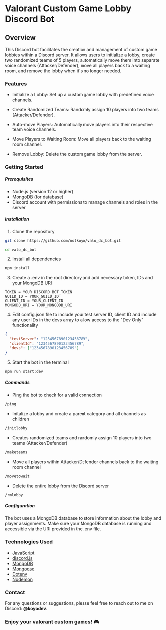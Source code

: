 # Valorant Custom Game Lobby Discord Bot

## Overview

This Discord bot facilitates the creation and management of custom game lobbies within a Discord server. It allows users to initialize a lobby, create two randomized teams of 5 players, automatically move them into separate voice channels (Attacker/Defender), move all players back to a waiting room, and remove the lobby when it's no longer needed.

### Features

- Initialize a Lobby: Set up a custom game lobby with predefined voice channels.

- Create Randomized Teams: Randomly assign 10 players into two teams (Attacker/Defender).

- Auto-move Players: Automatically move players into their respective team voice channels.

- Move Players to Waiting Room: Move all players back to the waiting room channel.

- Remove Lobby: Delete the custom game lobby from the server.

### Getting Started

##### Prerequisites

- Node.js (version 12 or higher)
- MongoDB (for database)
- Discord account with permissions to manage channels and roles in the server

##### Installation

1. Clone the repository
```bash 
git clone https://github.com/notkoyo/valo_dc_bot.git

cd valo_dc_bot
```

2. Install all dependencies
```bash 
npm install
```

3. Create a .env in the root directory and add necessary token, IDs and your MongoDB URI
```env 
TOKEN = YOUR_DISCORD_BOT_TOKEN
GUILD_ID = YOUR_GUILD_ID
CLIENT_ID = YOUR_CLIENT_ID
MONGODB_URI = YOUR_MONGODB_URI
```

4. Edit config.json file to include your test server ID, client ID and include any user IDs in the devs array to allow access to the "Dev Only" functionality
```json
{
  "testServer": "1234567890123456789",
  "clientId": "1234567890123456789",
  "devs": ["1234567890123456789"]
}
```

5. Start the bot in the terminal
```bash
npm run start:dev
```

##### Commands

- Ping the bot to check for a valid connection
```diff
/ping
```

- Initalize a lobby and create a parent category and all channels as children
```diff
/initlobby
```

- Creates randomized teams and randomly assign 10 players into two teams (Attacker/Defender)
```diff
/maketeams
```

- Move all players within Attacker/Defender channels back to the waiting room channel
```diff
/movetowait
```

- Delete the entire lobby from the Discord server
```diff
/rmlobby
```

##### Configuration

The bot uses a MongoDB database to store information about the lobby and player assignments. Make sure your MongoDB database is running and accessible via the URI provided in the .env file.

### Technologies Used
- [JavaScript](https://developer.mozilla.org/en-US/docs/Web/JavaScript)
- [discord.js](https://discord.js.org)
- [MongoDB](https://mongodb.com)
- [Mongoose](https://mongoosejs.com)
- [Dotenv](https://dotenv.org)
- [Nodemon](https://nodemon.io/)

### Contact
For any questions or suggestions, please feel free to reach out to me on Discord: **@koyodev**.

### Enjoy your valorant custom games! 🎮
